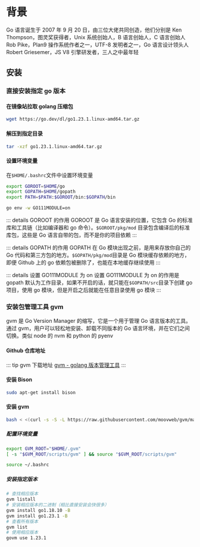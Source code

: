 # 背景

Go 语言诞生于 2007 年 9 月 20 日，由三位大佬共同创造，他们分别是
Ken Thompson，图灵奖获得者，Unix 系统创始人，B 语言创始人，C 语言创始人
Rob Pike，Plan9 操作系统作者之一，UTF-8 发明者之一，Go 语言设计领头人
Robert Griesemer，JS V8 引擎研发者，三人之中最年轻

## 安装

### 直接安装指定 go 版本

#### 在镜像站拉取 golang 压缩包

```bash
wget https://go.dev/dl/go1.23.1.linux-amd64.tar.gz
```

#### 解压到指定目录

```bash
tar -xzf go1.23.1.linux-amd64.tar.gz
```

#### 设置环境变量

在`$HOME/.bashrc`文件中设置环境变量

```bash
export GOROOT=$HOME/go
export GOPATH=$HOME/gopath
export PATH=$PATH:$GOROOT/bin:$GOPATH/bin
```

```bash
go env -w GO111MODULE=on
```

::: details GOROOT 的作用
GOROOT 是 Go 语言安装的位置，它包含 Go 的标准库和工具链（比如编译器和 go 命令）。`$GOROOT/pkg/mod` 目录包含编译后的标准库包，这些是 Go 语言自带的包，而不是你的项目依赖
:::

::: details GOPATH 的作用
GOPATH 在 Go 模块出现之前，是用来存放你自己的 Go 代码和第三方包的地方。`$GOPATH/pkg/mod`目录是 Go 模块缓存依赖的地方，即便 Github 上的 go 依赖包被删除了，也能在本地缓存继续使用
:::

::: details 设置 GO111MODULE 为 on
设置 GO111MODULE 为 on 的作用是 gopath 默认为工作目录，如果不开启的话，就只能在`$GOPATH/src`目录下创建 go 项目，使用 go 模块，但是开启之后就能在任意目录使用 go 模块
:::

### 安装包管理工具 gvm

gvm 是 Go Version Manager 的缩写，它是一个用于管理 Go 语言版本的工具。通过 gvm，用户可以轻松地安装、卸载不同版本的 Go 语言环境，并在它们之间切换。类似 node 的 nvm 和 python 的 pyenv

#### Github 仓库地址

::: tip gvm 下载地址
[gvm - golang 版本管理工具](https://github.com/moovweb/gvm)
:::

#### 安装 Bison

```bash
sudo apt-get install bison
```

#### 安装 gvm

```bash
bash < <(curl -s -S -L https://raw.githubusercontent.com/moovweb/gvm/master/binscripts/gvm-installer)
```

##### 配置环境变量

```bash
export GVM_ROOT="$HOME/.gvm"
[ -s "$GVM_ROOT/scripts/gvm" ] && source "$GVM_ROOT/scripts/gvm"
```

```bash
source ~/.bashrc
```

##### 安装指定版本

```bash
# 查找相应版本
gvm listall
# 安装相应版本的二进制（相比直接安装会快很多）
gvm install go1.18.10 -B
gvm install go1.23.1 -B
# 查看所有版本
gvm list
# 使用相应版本
govm use 1.23.1
```
